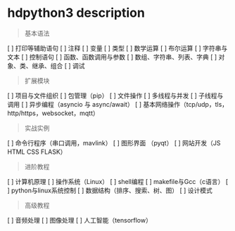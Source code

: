 # hdpython3 description

> 基本语法

[ ] 打印等辅助语句
[ ] 注释
[ ] 变量
[ ] 类型
[ ] 数学运算
[ ] 布尔运算
[ ] 字符串与文本
[ ] 控制语句
[ ] 函数、函数调用与参数
[ ] 数组、字符串、列表、字典
[ ] 对象、类、继承、组合
[ ] 调试

> 扩展模块

[ ] 项目与文件组织
[ ] 包管理（pip）
[ ] 文件操作
[ ] 多线程与并发
[ ] 子线程与调用
[ ] 异步编程（asyncio 与 async/await）
[ ] 基本网络操作（tcp/udp，tls，http/https，websocket，mqtt）

> 实战实例

[ ] 命令行程序（串口调用，mavlink）
[ ] 图形界面 （pyqt）
[ ] 网站开发（JS HTML CSS FLASK）

> 进阶教程

[ ] 计算机原理
[ ] 操作系统（Linux）
[ ] shell编程
[ ] makefile与Gcc（c语言）
[ ] python与linux系统控制
[ ] 数据结构（排序、搜索、树、图）
[ ] 设计模式

> 高级教程

[ ] 音频处理
[ ] 图像处理
[ ] 人工智能（tensorflow）

